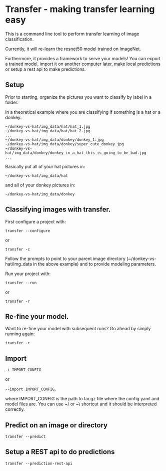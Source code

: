 # Transfer - making transfer learning easy

This is a command line tool to perform transfer learning of image classification.

Currently, it will re-learn the resnet50 model trained on ImageNet.

Furthermore, it provides a framework to serve your models!  You can export a trained model, import it on another computer later, make local predictions or setup a rest api to make predictions.

## Setup

Prior to starting, organize the pictures you want to classify by label in a folder.

In a theoretical example where you are classifying if something is a hat or a donkey:

```
~/donkey-vs-hat/img_data/hat/hat_1.jpg
~/donkey-vs-hat/img_data/hat/hat_2.jpg
...
~/donkey-vs-hat/img_data/donkey/donkey_1.jpg
~/donkey-vs-hat/img_data/donkey/super_cute_donkey.jpg
~/donkey-vs-hat/img_data/donkey/donkey_in_a_hat_this_is_going_to_be_bad.jpg
...
```

Basically put all of your hat pictures in:

`~/donkey-vs-hat/img_data/hat`

and all of your donkey pictures in:

`~/donkey-vs-hat/img_data/donkey`

## Classifying images with transfer.

First configure a project with:

`transfer --configure`

or

`transfer -c`

Follow the prompts to point to your parent image directory (~/donkey-vs-hat/img_data in the above example) and to provide modeling parameters.

Run your project with:

`transfer --run`

or

`transfer -r`

## Re-fine your model.

Want to re-fine your model with subsequent runs?  Go ahead by simply running again:

`transfer -r`

## Import 

`-i IMPORT_CONFIG`

or

`--import IMPORT_CONFIG`,

where IMPORT_CONFIG is the path to tar.gz file where the config.yaml and model files are. 
You can use ~/ or ~\ shortcut and it should be interpreted correctly.

## Predict on an image or directory

`transfer --predict`

## Setup a REST api to do predictions

`transfer --prediction-rest-api`
